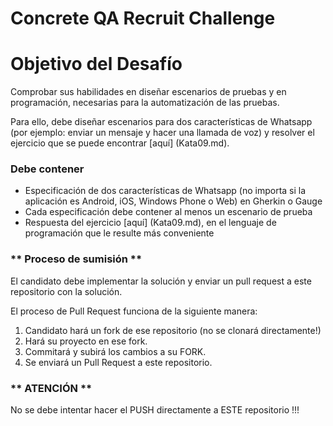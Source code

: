 # Concrete QA Recruit Challenge

# Objetivo del Desafío

Comprobar sus habilidades en diseñar escenarios de pruebas y en programación, necesarias para la automatización de las pruebas.

Para ello, debe diseñar escenarios para dos características de Whatsapp (por ejemplo: enviar un mensaje y hacer una llamada de voz) y resolver el ejercicio que se puede encontrar [aquí] (Kata09.md).

### Debe contener ###

* Especificación de dos características de Whatsapp (no importa si la aplicación es Android, iOS, Windows Phone o Web) en Gherkin o Gauge
* Cada especificación debe contener al menos un escenario de prueba
* Respuesta del ejercicio [aquí] (Kata09.md), en el lenguaje de programación que le resulte más conveniente

### ** Proceso de sumisión ** ###
El candidato debe implementar la solución y enviar un pull request a este repositorio con la solución.

El proceso de Pull Request funciona de la siguiente manera:
1. Candidato hará un fork de ese repositorio (no se clonará directamente!)
2. Hará su proyecto en ese fork.
3. Commitará y subirá los cambios a su FORK.
4. Se enviará un Pull Request a este repositorio.

### ** ATENCIÓN ** ###
No se debe intentar hacer el PUSH directamente a ESTE repositorio !!!
